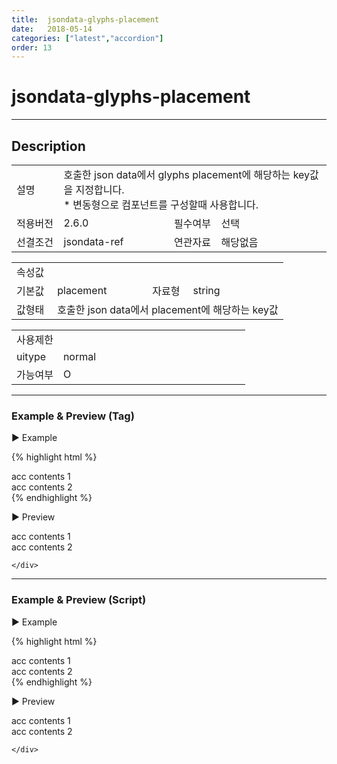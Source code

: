 ```yaml
---
title:  jsondata-glyphs-placement
date:   2018-05-14
categories: ["latest","accordion"]
order: 13
---
```


jsondata-glyphs-placement
===

---

## Description

<table style="width:100%">
    <colgroup>
        <col width="15%"/>
        <col width="35%"/>
        <col width="15%"/>
        <col width="35%"/>
    </colgroup>
    <tr>
        <td class="tdTitle">설명</td>
        <td colspan="3">
            호출한 json data에서 glyphs placement에 해당하는 key값을 지정합니다.<br>
            * 변동형으로 컴포넌트를 구성할때 사용합니다.
        </td>
    </tr>
    <tr>
        <td class="tdTitle">적용버전</td>
        <td>2.6.0</td>
        <td class="tdTitle">필수여부</td>
        <td>선택</td>
    </tr>
    <tr>
        <td class="tdTitle">선결조건</td>
        <td>jsondata-ref</td>
        <td class="tdTitle">연관자료</td>
        <td>해당없음</td>
    </tr>
</table>
<table style="width:100%">
    <colgroup>
        <col width="15%"/>
        <col width="35%"/>
        <col width="15%"/>
        <col width="35%"/>
    </colgroup>
    <tr>
        <td class="tdTitle tdBg" colspan="4">속성값</td>
    </tr>
    <tr>
        <td class="tdTitle">기본값</td>
        <td>placement</td>
        <td class="tdTitle">자료형</td>
        <td>string</td>
    </tr>
    <tr>
        <td class="tdTitle">값형태</td>
        <td colspan="3">호출한 json data에서 placement에 해당하는 key값</td>
    </tr>
</table>
<table style="width:100%">
    <colgroup>
        <col width="20%"/>
        <col width="20%"/>
        <col width="20%"/>
        <col width="20%"/>
        <col width="20%"/>
    </colgroup>
    <tr>
        <td class="tdTitle tdBg" colspan="5">사용제한</td>
    </tr>
    <tr>
        <td>uitype</td>
        <td class="tdCenter">normal</td>
        <td></td>
        <td></td>
        <td></td>
    </tr>
    <tr>
        <td>가능여부</td>
        <td class="tdBlue tdCenter">O</td>
        <td></td>
        <td></td>
        <td></td>
    </tr>
</table>

---
### Example & Preview (Tag)

<sbux-tabs id="exTab1" name="exTab1" uitype="normal" title-target-id-array="exTab1_1" title-text-array="normal(변동형)" is-scrollable="false">
</sbux-tabs>
<div class="tab-content">
    <div id="exTab1_1">

▶ Example

{% highlight html %}
<script>
    var accJsonData=[
        { "id": "0", "pid": "-1", "order": "1", "targetid": "acc1_1", "text": "acc1_1", "placementKey":"left" },
        { "id": "1", "pid": "-1", "order": "2", "targetid": "acc1_2", "text": "acc1_2", "placementKey":"right" }
    ];
</script>
<sbux-accordion id="sbIdx1_1" name="sbTagNm1_1" uitype="normal" jsondata-ref="accJsonData" jsondata-glyphs-placement="placementKey"></sbux-accordion>
<div id="acc1_1">
   acc contents 1
</div>
<div id="acc1_2">
   acc contents 2
</div>
{% endhighlight %}


<br>

▶ Preview 

<script>
    var accJsonData=[
        { "id": "0", "pid": "-1", "order": "1", "targetid": "acc1_1", "text": "acc1_1", "placementKey":"left" },
        { "id": "1", "pid": "-1", "order": "2", "targetid": "acc1_2", "text": "acc1_2", "placementKey":"right" }
    ];
</script>
<sbux-accordion id="sbIdx1_1" name="sbTagNm1_1" uitype="normal" jsondata-ref="accJsonData" jsondata-glyphs-placement="placementKey"></sbux-accordion>
<div id="acc1_1">
   acc contents 1
</div>
<div id="acc1_2">
   acc contents 2
</div>

    </div>
</div>

---
### Example & Preview (Script)

<sbux-tabs id="exTab2" name="exTab2" uitype="normal" title-target-id-array="exTab2_1" title-text-array="normal(변동형)" is-scrollable="false">
</sbux-tabs>
<div class="tab-content">
    <div id="exTab2_1">

▶ Example

{% highlight html %}
<div id="sbArea2_1"></div>
<div id="acc2_1">
   acc contents 1
</div>
<div id="acc2_2">
   acc contents 2
</div>
<script>
    var accJsonData2=[
        { "id": "0", "pid": "-1", "order": "1", "targetid": "acc2_1", "text": "acc2_1", "placementKey":"left" },
        { "id": "1", "pid": "-1", "order": "2", "targetid": "acc2_2", "text": "acc2_2", "placementKey":"right" }
    ];
    $(document).ready(function(){
        $('#sbArea2_1').sbAccordion({
            name : 'sbScriptNm2_1',
            uitype : 'normal',
            jsondataRef : 'accJsonData2',
            jsondataGlyphsPlacement : 'placementKey'
        });
    }); 
</script>
{% endhighlight %}

<br>

▶ Preview 

<div id="sbArea2_1"></div>
<div id="acc2_1">
   acc contents 1
</div>
<div id="acc2_2">
   acc contents 2
</div>
<script>
    var accJsonData2=[
        { "id": "0", "pid": "-1", "order": "1", "targetid": "acc2_1", "text": "acc2_1", "placementKey":"left" },
        { "id": "1", "pid": "-1", "order": "2", "targetid": "acc2_2", "text": "acc2_2", "placementKey":"right" }
    ];
    $(document).ready(function(){
        $('#sbArea2_1').sbAccordion({
            name : 'sbScriptNm2_1',
            uitype : 'normal',
            jsondataRef : 'accJsonData2',
            jsondataGlyphsPlacement : 'placementKey'
        });
    }); 
</script>

    </div>
</div>